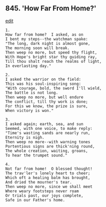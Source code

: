 
## 845.  'How Far From Home?'
[edit](https://docs.google.com/document/d/1zflBVIRovrgAxwZIscwLZUqWqbJZ90n3/edit?mode=html)



    1.
    How far from home?  I asked, as on
    I bent my steps--the watchman spake:
    "The long, dark night is almost gone,
    The morning soon will break.
    Then weep no more, but speed thy flight,
    With Hope's bright star thy guiding ray,
    Till thou shalt reach the realms of light,
    In everlasting day."

    2.
    I asked the warrior on the field:
    This was his soul-inspiring song:
    "With courage, bold, the sword I'll wield,
    The battle is not long.
    Then weep no more, but well endure
    The conflict, till thy work is done;
    For this we know, the prize is sure,
    When victory is won."

    3.
    I asked again; earth, sea, and sun
    Seemed, with one voice, to make reply:
    "Time's wasting sands are nearly run,
    Eternity is nigh.
    Then weep no more--with warning tones
    Portentious signs are thick'ning round,
    The whole creation, waiting, groans, 
    To hear the trumpet sound."

    4.
    Not far from home!  O blessed thought!
    The trav'ler's lonely heart to cheer;
    Which oft a healing balm has brought,
    And dried the mourner's tear.
    Then weep no more, since we shall meet
    Where weary footsteps never roam
    Or trials past, our joys complete,
    Safe in our Father's home.
